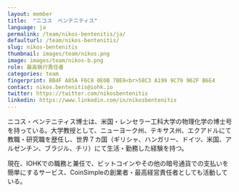 ```yaml
---
layout: member
title:  "ニコス　ベンテニティス"
language: ja
permalink: /team/nikos-bentenitis/ja/
defaulturl: /team/nikos-bentenitis/
slug: nikos-bentenitis
thumbnail: images/team/nikos.png
image: images/team/nikos-b.png
role: 最高執行責任者
categories: team
fingerprint: BB4F A85A F6C8 0E0B 7BE8<br>58C3 A199 9C79 962F B6E4
contact: nikos.bentenitis@iohk.io
twitter: https://twitter.com/nikosbentenitis
linkedin: https://www.linkedin.com/in/nikosbentenitis
---
```

ニコス・ベンテニティス博士は、米国・レンセラー工科大学の物理化学の博士号を持っている。大学教授として、ニューヨーク州、テキサス州、エクアドルにて教職・研究職を歴任し、世界７カ国（ギリシャ、ハンガリー、ドイツ、米国、アルゼンチン、ブラジル、チリ）にて生活・勤務した経験を持つ。

現在、IOHKでの職務と兼任で、ビットコインやその他の暗号通貨での支払いを簡単にするサービス、CoinSimpleの創業者・最高経営責任者としても活動している。
